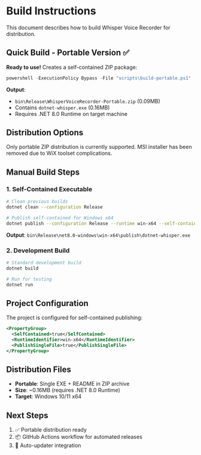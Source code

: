 # Build Instructions

This document describes how to build Whisper Voice Recorder for distribution.

## Quick Build - Portable Version ✅

**Ready to use!** Creates a self-contained ZIP package:

```powershell
powershell -ExecutionPolicy Bypass -File "scripts\build-portable.ps1"
```

**Output**:
- `bin\Release\WhisperVoiceRecorder-Portable.zip` (0.09MB)
- Contains `dotnet-whisper.exe` (0.16MB)
- Requires .NET 8.0 Runtime on target machine

## Distribution Options

Only portable ZIP distribution is currently supported. MSI installer has been removed due to WiX toolset complications.

## Manual Build Steps

### 1. Self-Contained Executable

```bash
# Clean previous builds
dotnet clean --configuration Release

# Publish self-contained for Windows x64
dotnet publish --configuration Release --runtime win-x64 --self-contained true
```

**Output**: `bin\Release\net8.0-windows\win-x64\publish\dotnet-whisper.exe`

### 2. Development Build

```bash
# Standard development build
dotnet build

# Run for testing
dotnet run
```

## Project Configuration

The project is configured for self-contained publishing:

```xml
<PropertyGroup>
  <SelfContained>true</SelfContained>
  <RuntimeIdentifier>win-x64</RuntimeIdentifier>
  <PublishSingleFile>true</PublishSingleFile>
</PropertyGroup>
```

## Distribution Files

- **Portable**: Single EXE + README in ZIP archive
- **Size**: ~0.16MB (requires .NET 8.0 Runtime)
- **Target**: Windows 10/11 x64

## Next Steps

1. ✅ Portable distribution ready
2. 📦 GitHub Actions workflow for automated releases
3. 🔄 Auto-updater integration